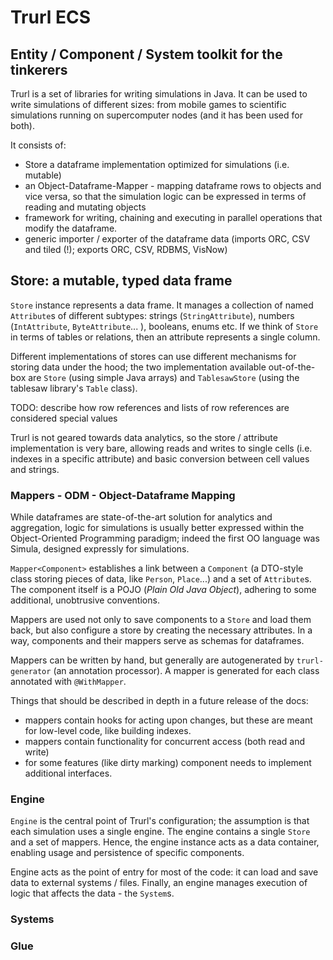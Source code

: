 # Trurl ECS

## Entity / Component / System toolkit for the tinkerers

Trurl is a set of libraries for writing simulations in Java. It can be used to write simulations of different
sizes: from mobile games to scientific simulations running on supercomputer nodes (and it has been used for both).

It consists of:

- Store a dataframe implementation optimized for simulations (i.e. mutable)
- an Object-Dataframe-Mapper - mapping dataframe rows to objects and vice versa, so that the simulation logic can be expressed in terms of reading and mutating objects
- framework for writing, chaining and executing in parallel operations that modify the dataframe.
- generic importer / exporter of the dataframe data (imports ORC, CSV and tiled (!); exports ORC, CSV, RDBMS, VisNow)

## Store: a mutable, typed data frame

`Store` instance represents a data frame. It manages a collection of named `Attribute`s of different subtypes: strings
(`StringAttribute`), numbers (`IntAttribute`, `ByteAttribute`... ), booleans, enums etc. If we think of `Store` in
terms of tables or relations, then an attribute represents a single column.

Different implementations of stores can use different mechanisms for storing data under the hood;
the two implementation available out-of-the-box are `Store` (using simple Java arrays)
and `TablesawStore` (using the tablesaw library's `Table` class).

TODO: describe how row references and lists of row references are considered special values

Trurl is not geared towards data analytics, so the store / attribute implementation is very bare, allowing reads and 
writes to single cells (i.e. indexes in a specific attribute) and basic conversion between cell values and strings.

### Mappers - ODM - Object-Dataframe Mapping

While dataframes are state-of-the-art solution for analytics and aggregation,
logic for simulations is usually better expressed within the Object-Oriented
Programming paradigm; indeed the first OO language was Simula, designed expressly
for simulations.

`Mapper<Component>` establishes a link between a `Component` (a DTO-style class storing pieces of data,
like `Person`, `Place`...) and a set of `Attribute`s. The component itself is a POJO (_Plain Old Java Object_),
adhering to some additional, unobtrusive conventions.

Mappers are used not only to save components to a `Store` and load them back, but also configure a store 
by creating the necessary attributes. In a way, components and their mappers serve as schemas for dataframes.

Mappers can be written by hand, but generally are autogenerated by `trurl-generator` (an annotation processor).
A mapper is generated for each class annotated with `@WithMapper`.

Things that should be described in depth in a future release of the docs:
- mappers contain hooks for acting upon changes, but these are meant for low-level code, like building indexes.
- mappers contain functionality for concurrent access (both read and write)
- for some features (like dirty marking) component needs to implement additional interfaces.

### Engine

`Engine` is the central point of Trurl's configuration; the assumption is that each simulation uses a single
engine. The engine contains a single `Store` and a set of mappers. Hence, the engine
instance acts as a data container, enabling usage and persistence of specific components. 

Engine acts as the point of entry for most of the code: it can load and save data to external systems / files.
Finally, an engine manages execution of logic that affects the data - the `System`s.

### Systems

### Glue
